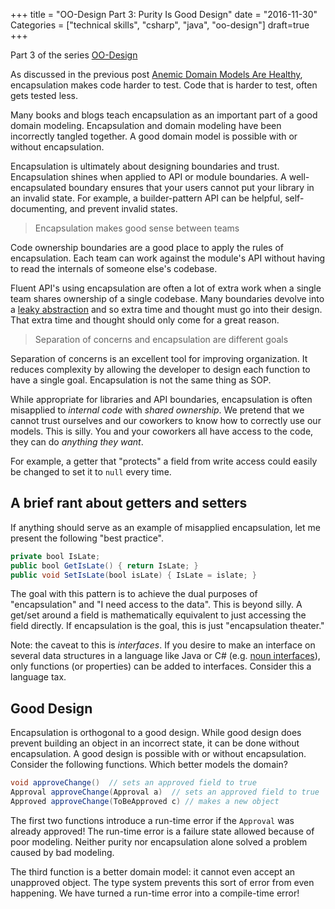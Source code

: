 +++
title = "OO-Design Part 3: Purity Is Good Design"
date = "2016-11-30"
Categories = ["technical skills", "csharp", "java", "oo-design"]
draft=true
+++

Part 3 of the series [OO-Design](/categories/oo-design/)

As discussed in the previous post
[Anemic Domain Models Are Healthy](/anemic-domain-model/), encapsulation makes
code harder to test. Code that is harder to test, often gets tested less.

Many books and blogs teach encapsulation as an important part of a good domain
modeling. Encapsulation and domain modeling have been incorrectly tangled
together. A good domain model is possible with or without encapsulation.

Encapsulation is ultimately about designing boundaries and trust. Encapsulation
shines when applied to API or module boundaries. A well-encapsulated boundary
ensures that your users cannot put your library in an invalid state. For
example, a builder-pattern API can be helpful, self-documenting, and prevent
invalid states.

> Encapsulation makes good sense between teams

Code ownership boundaries are a good place to apply the rules of encapsulation.
Each team can work against the module's API without having to read the internals
of someone else's codebase.

Fluent API's using encapsulation are often a lot of extra work when a single
team shares ownership of a single codebase. Many boundaries devolve into a
[leaky abstraction](https://en.wikipedia.org/wiki/Leaky_abstraction) and so
extra time and thought must go into their design. That extra time and thought
should only come for a great reason.

> Separation of concerns and encapsulation are different goals

Separation of concerns is an excellent tool for improving organization. It
reduces complexity by allowing the developer to design each function to have a
single goal. Encapsulation is not the same thing as SOP. 

While appropriate for libraries and API boundaries, encapsulation is often
misapplied to _internal code_ with _shared ownership_. We pretend that we cannot
trust ourselves and our coworkers to know how to correctly use our models. This
is silly. You and your coworkers all have access to the code, they can do
_anything they want_. 

For example, a getter that "protects" a field from write access could easily be
changed to set it to ```null``` every time. 

## A brief rant about getters and setters

If anything should serve as an example of misapplied encapsulation, let me
present the following "best practice".

``` java
private bool IsLate;
public bool GetIsLate() { return IsLate; }
public void SetIsLate(bool isLate) { IsLate = islate; }
```

The goal with this pattern is to achieve the dual purposes of "encapsulation"
and "I need access to the data". This is beyond silly. A get/set around a field
is mathematically equivalent to just accessing the field directly. If
encapsulation is the goal, this is just "encapsulation theater."

Note: the caveat to this is _interfaces_. If you desire to make an interface on
several data structures in a language like Java or C# (e.g.
[noun interfaces](/better-oo-design/)), only functions (or properties) can be
added to interfaces. Consider this a language tax.

## Good Design

Encapsulation is orthogonal to a good design. While good design does prevent
building an object in an incorrect state, it can be done without encapsulation.
A good design is possible with or without encapsulation. Consider the following
functions. Which better models the domain?


``` java
void approveChange()  // sets an approved field to true
Approval approveChange(Approval a)  // sets an approved field to true
Approved approveChange(ToBeApproved c) // makes a new object
```

The first two functions introduce a run-time error if the ```Approval``` was
already approved! The run-time error is a failure state allowed because of poor
modeling. Neither purity nor encapsulation alone solved a problem caused by bad
modeling.

The third function is a better domain model: it cannot even accept an unapproved
object. The type system prevents this sort of error from even happening. We have
turned a run-time error into a compile-time error!
